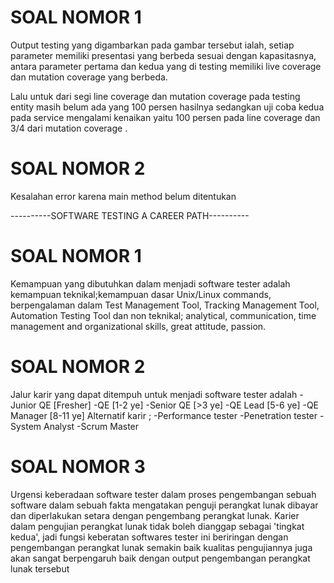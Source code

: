 # SOAL NOMOR 1
Output testing yang digambarkan pada gambar tersebut ialah, setiap parameter memiliki presentasi yang berbeda sesuai dengan kapasitasnya, antara parameter pertama dan kedua yang di testing memiliki live coverage dan mutation coverage yang berbeda.

Lalu untuk dari segi line coverage dan mutation coverage pada testing entity masih belum ada yang 100 persen hasilnya sedangkan uji coba kedua pada service mengalami kenaikan yaitu 100 persen pada line coverage dan 3/4 dari mutation coverage .

# SOAL NOMOR 2
Kesalahan error karena main method belum ditentukan

----------SOFTWARE TESTING A CAREER PATH----------
# SOAL NOMOR 1
Kemampuan yang dibutuhkan dalam menjadi software tester adalah kemampuan teknikal;kemampuan dasar Unix/Linux commands, berpengalaman dalam Test Management Tool, Tracking Management Tool, Automation Testing Tool dan non teknikal; analytical, communication, time management and organizational skills, great attitude, passion.

# SOAL NOMOR 2
Jalur karir yang dapat ditempuh untuk menjadi software tester adalah 
-Junior QE [Fresher]
-QE [1-2 ye]
-Senior QE [>3 ye]
-QE Lead [5-6 ye]
-QE Manager [8-11 ye]
Alternatif karir ;
-Performance tester
-Penetration tester
-System Analyst
-Scrum Master

# SOAL NOMOR 3
Urgensi keberadaan software tester dalam proses pengembangan sebuah software dalam sebuah fakta mengatakan penguji perangkat lunak dibayar dan diperlakukan setara dengan pengembang perangkat lunak. Karier dalam pengujian perangkat lunak tidak boleh dianggap sebagai 'tingkat kedua', jadi fungsi keberatan softwares tester ini beriringan dengan pengembangan perangkat lunak semakin baik kualitas pengujiannya juga akan sangat berpengaruh baik dengan output pengembangan perangkat lunak tersebut

